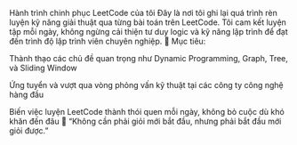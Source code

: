 Hành trình chinh phục LeetCode của tôi
Đây là nơi tôi ghi lại quá trình rèn luyện kỹ năng giải thuật qua từng bài toán trên LeetCode. Tôi cam kết luyện tập mỗi ngày, không ngừng cải thiện tư duy logic và kỹ năng lập trình để đạt đến trình độ lập trình viên chuyên nghiệp.
🎯 Mục tiêu:

Thành thạo các chủ đề quan trọng như Dynamic Programming, Graph, Tree, và Sliding Window

Ứng tuyển và vượt qua vòng phỏng vấn kỹ thuật tại các công ty công nghệ hàng đầu

Biến việc luyện LeetCode thành thói quen mỗi ngày, không bỏ cuộc dù khó khăn đến đâu
💪 “Không cần phải giỏi mới bắt đầu, nhưng phải bắt đầu mới giỏi được.”
